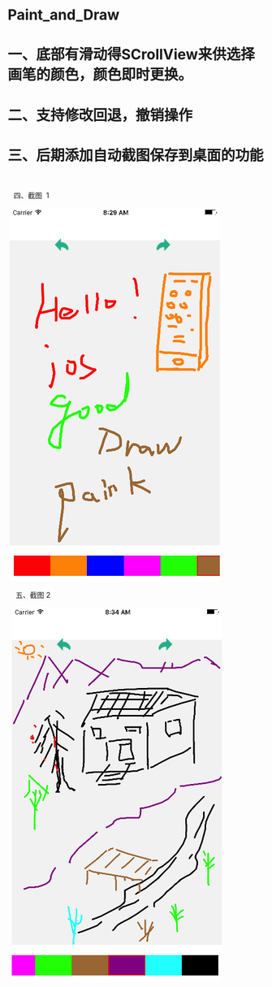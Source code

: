 # Paint_and_Draw
# 一、底部有滑动得SCrollView来供选择画笔的颜色，颜色即时更换。
# 二、支持修改回退，撤销操作
# 三、后期添加自动截图保存到桌面的功能
         
    
    四、截图  1
          
          
  ![image](https://github.com/feibaichen/Paint_and_Draw/blob/master/1.png)     
            
     五、截图 2   
           
           
   ![image](https://github.com/feibaichen/Paint_and_Draw/blob/master/2.png)
